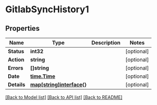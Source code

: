 # GitlabSyncHistory1

## Properties

Name | Type | Description | Notes
------------ | ------------- | ------------- | -------------
**Status** | **int32** |  | [optional] 
**Action** | **string** |  | [optional] 
**Errors** | **[]string** |  | [optional] 
**Date** | [**time.Time**](time.Time.md) |  | [optional] 
**Details** | [**map[string]interface{}**](.md) |  | [optional] 

[[Back to Model list]](../README.md#documentation-for-models) [[Back to API list]](../README.md#documentation-for-api-endpoints) [[Back to README]](../README.md)


